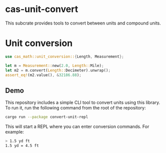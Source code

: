 # cas-unit-convert

This subcrate provides tools to convert between units and compound units.

# Unit conversion

```rust
use cas_math::unit_conversion::{Length, Measurement};

let m = Measurement::new(2.0, Length::Mile);
let m2 = m.convert(Length::Decimeter).unwrap();
assert_eq!(m2.value(), &32186.88);
```

## Demo

This repository includes a simple CLI tool to convert units using this library.
To run it, run the following command from the root of the repository:

```sh
cargo run --package convert-unit-repl
```

This will start a REPL where you can enter conversion commands. For example:

```sh
> 1.5 yd ft
1.5 yd = 4.5 ft
```
